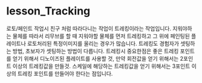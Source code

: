 # lesson\_Tracking

로토/페인트 작업시 친구 처럼 따라다니는 작업이 트레킹이라는 작업입니다. 지워야하는 물체를 따라서 리무브를 할 때 지워야할 물체를 먼저 트레킹하고 그 위에 페인팅된 플레이트나 로토처리된 특정이미지를 올리는 경우가 많습니다. 트레킹도 경험자가 셋팅하는 방법, 초보자가 셋팅하는 방법이 다릅니다. 트레킹시 중요한점은 좋은 트레킹 포인트를 얻기 위해서 디노이즈된 플레이트를 사용할 것, 만약 회전값을 얻기 위해서는 2포인트 이상의 트레킹값을 만들것. 스케일에 해당하는 트레킹값을 얻기 위해서는 3포인트 이상의 트레킹 포인트를 만들어야 한다는 점입니다.

